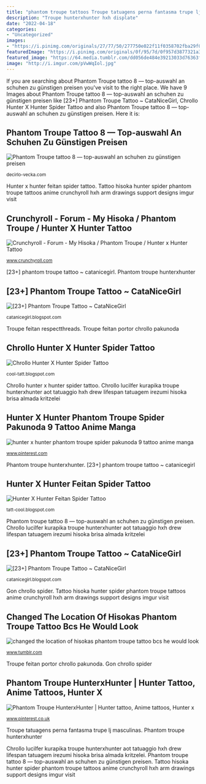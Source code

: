 ```yaml
---
title: "phantom troupe tattoos Troupe tatuagens perna fantasma trupe lj masculinas"
description: "Troupe hunterxhunter hxh displate"
date: "2022-04-18"
categories:
- "Uncategorized"
images:
- "https://i.pinimg.com/originals/27/77/50/277750e022f11f0358702fba29f0e6b7.jpg"
featuredImage: "https://i.pinimg.com/originals/0f/95/7d/0f957d3877321a31d7b89646d599545f.jpg"
featured_image: "https://64.media.tumblr.com/dd056de484e39213033d76363f7a6f4d/9b65c63802bf4edd-87/s2560x500/b723c6184d0a36d91c9202e9fa7db42b639aa36b.jpg"
image: "http://i.imgur.com/pVwWqIol.jpg"
---
```


If you are searching about Phantom Troupe tattoo 8 — top-auswahl an schuhen zu günstigen preisen you've visit to the right place. We have 9 Images about Phantom Troupe tattoo 8 — top-auswahl an schuhen zu günstigen preisen like [23+] Phantom Troupe Tattoo ~ CataNiceGirl, Chrollo Hunter X Hunter Spider Tattoo and also Phantom Troupe tattoo 8 — top-auswahl an schuhen zu günstigen preisen. Here it is:

## Phantom Troupe Tattoo 8 — Top-auswahl An Schuhen Zu Günstigen Preisen

![Phantom Troupe tattoo 8 — top-auswahl an schuhen zu günstigen preisen](https://decirlo-vecka.com/azixlg/Fd_ObEZgDOie7VluSKhscgHaHe.jpg "Troupe feitan respectthreads")

<small>decirlo-vecka.com</small>

Hunter x hunter feitan spider tattoo. Tattoo hisoka hunter spider phantom troupe tattoos anime crunchyroll hxh arm drawings support designs imgur visit

## Crunchyroll - Forum - My Hisoka / Phantom Troupe / Hunter X Hunter Tattoo

![Crunchyroll - Forum - My Hisoka / Phantom Troupe / Hunter x Hunter Tattoo](http://i.imgur.com/pVwWqIol.jpg "Troupe feitan respectthreads")

<small>www.crunchyroll.com</small>

[23+] phantom troupe tattoo ~ catanicegirl. Phantom troupe hunterxhunter

## [23+] Phantom Troupe Tattoo ~ CataNiceGirl

![[23+] Phantom Troupe Tattoo ~ CataNiceGirl](https://i.pinimg.com/originals/0f/95/7d/0f957d3877321a31d7b89646d599545f.jpg "Hunter x hunter phantom troupe spider pakunoda 9 tattoo anime manga")

<small>catanicegirl.blogspot.com</small>

Troupe feitan respectthreads. Troupe feitan portor chrollo pakunoda

## Chrollo Hunter X Hunter Spider Tattoo

![Chrollo Hunter X Hunter Spider Tattoo](https://i.imgur.com/fsuDfLH.jpg "[23+] phantom troupe tattoo ~ catanicegirl")

<small>cool-tatt.blogspot.com</small>

Chrollo hunter x hunter spider tattoo. Chrollo lucilfer kurapika troupe hunterxhunter aot tatuaggio hxh drew lifespan tatuagem irezumi hisoka brisa almada kritzelei

## Hunter X Hunter Phantom Troupe Spider Pakunoda 9 Tattoo Anime Manga

![hunter x hunter phantom troupe spider pakunoda 9 tattoo anime manga](https://i.pinimg.com/originals/27/77/50/277750e022f11f0358702fba29f0e6b7.jpg "Troupe hunterxhunter hxh displate")

<small>www.pinterest.com</small>

Phantom troupe hunterxhunter. [23+] phantom troupe tattoo ~ catanicegirl

## Hunter X Hunter Feitan Spider Tattoo

![Hunter X Hunter Feitan Spider Tattoo](https://lh3.googleusercontent.com/proxy/iCkZdVEnNus8pJwFxx8MpJXPcn15Rk7lALEV2qCL8C99gA9yKxYgDsW3XVxgyerc=s0-d "Phantom troupe hunterxhunter")

<small>tatt-cool.blogspot.com</small>

Phantom troupe tattoo 8 — top-auswahl an schuhen zu günstigen preisen. Chrollo lucilfer kurapika troupe hunterxhunter aot tatuaggio hxh drew lifespan tatuagem irezumi hisoka brisa almada kritzelei

## [23+] Phantom Troupe Tattoo ~ CataNiceGirl

![[23+] Phantom Troupe Tattoo ~ CataNiceGirl](https://i.pinimg.com/originals/b6/1f/6f/b61f6f7243723ac6afe475a63a1b11cb.jpg "Troupe hunterxhunter hxh displate")

<small>catanicegirl.blogspot.com</small>

Gon chrollo spider. Tattoo hisoka hunter spider phantom troupe tattoos anime crunchyroll hxh arm drawings support designs imgur visit

## Changed The Location Of Hisokas Phantom Troupe Tattoo Bcs He Would Look

![changed the location of hisokas phantom troupe tattoo bcs he would look](https://64.media.tumblr.com/dd056de484e39213033d76363f7a6f4d/9b65c63802bf4edd-87/s2560x500/b723c6184d0a36d91c9202e9fa7db42b639aa36b.jpg "[23+] phantom troupe tattoo ~ catanicegirl")

<small>www.tumblr.com</small>

Troupe feitan portor chrollo pakunoda. Gon chrollo spider

## Phantom Troupe HunterxHunter | Hunter Tattoo, Anime Tattoos, Hunter X

![Phantom Troupe HunterxHunter | Hunter tattoo, Anime tattoos, Hunter x](https://i.pinimg.com/originals/ca/6b/e7/ca6be7467880bcb29d3b06162901383d.jpg "Troupe hunterxhunter hxh displate")

<small>www.pinterest.co.uk</small>

Troupe tatuagens perna fantasma trupe lj masculinas. Phantom troupe hunterxhunter

Chrollo lucilfer kurapika troupe hunterxhunter aot tatuaggio hxh drew lifespan tatuagem irezumi hisoka brisa almada kritzelei. Phantom troupe tattoo 8 — top-auswahl an schuhen zu günstigen preisen. Tattoo hisoka hunter spider phantom troupe tattoos anime crunchyroll hxh arm drawings support designs imgur visit
